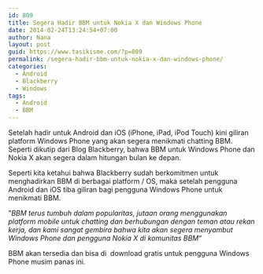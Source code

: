 ```yaml
---
id: 809
title: Segera Hadir BBM untuk Nokia X dan Windows Phone
date: 2014-02-24T13:24:54+07:00
author: Nana
layout: post
guid: https://www.tasikisme.com/?p=809
permalink: /segera-hadir-bbm-untuk-nokia-x-dan-windows-phone/
categories:
  - Android
  - Blackberry
  - Windows
tags:
  - Android
  - BBM
---
```

Setelah hadir untuk Android dan iOS (iPhone, iPad, iPod Touch) kini giliran platform Windows Phone yang akan segera menikmati chatting BBM. Seperti dikutip dari Blog Blackberry, bahwa BBM untuk Windows Phone dan Nokia X akan segera dalam hitungan bulan ke depan.

Seperti kita ketahui bahwa Blackberry sudah berkomitmen untuk menghadirkan BBM di berbagai platform / OS, maka setelah pengguna Android dan iOS tiba giliran bagi pengguna Windows Phone untuk menikmati BBM.

”_BBM terus tumbuh dalam popularitas, jutaan orang menggunakan platform mobile untuk chatting dan berhubungan dengan teman atau rekan kerja, dan kami sangat gembira bahwa kita akan segera menyambut Windows Phone dan pengguna Nokia X di komunitas BBM_&#8220;

BBM akan tersedia dan bisa di  download gratis untuk pengguna Windows Phone musim panas ini.